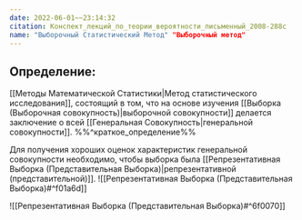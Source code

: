 ```yaml
---
date: 2022-06-01~~23:14:32
citation: Конспект_лекций_по_теории_вероятности_письменный_2008-288с
name: "Выборочный Статистический Метод" "Выборочный метод"
---
```

## Определение:
[[Методы Математической Статистики|Метод статистического исследования]], состоящий в том, что на основе изучения [[Выборка (Выборочная совокупность)|выборочной совокупности]] делается заключение о всей [[Генеральная Совокупность|генеральной совокупности]].
%%^краткое_определение%%

Для получения хороших оценок характеристик генеральной совокупности необходимо, чтобы выборка была [[Репрезентативная Выборка (Представительная Выборка)|репрезентативной (представительной)]].
![[Репрезентативная Выборка (Представительная Выборка)#^f01a6d]]

![[Репрезентативная Выборка (Представительная Выборка)#^6f0070]]
